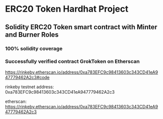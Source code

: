 # ERC20 Token Hardhat Project

## Solidity ERC20 Token smart contract with Minter and Burner Roles 
### 100% solidity coverage
### Successfully verified contract GrokToken on Etherscan
https://rinkeby.etherscan.io/address/0xa783EFC9c98413603c343CD41eA947779462A2c3#code

rinkeby testnet address: 0xa783EFC9c98413603c343CD41eA947779462A2c3

etherscan: https://rinkeby.etherscan.io/address/0xa783EFC9c98413603c343CD41eA947779462A2c3

